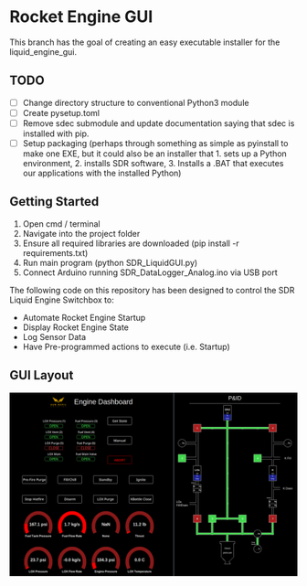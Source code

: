 # Rocket Engine GUI
This branch has the goal of creating an easy executable installer for the liquid_engine_gui.

## TODO

- [ ]  Change directory structure to conventional Python3 module
- [ ]  Create pysetup.toml
- [ ]  Remove sdec submodule and update documentation saying that sdec is installed with pip.
- [ ]  Setup packaging (perhaps through something as simple as pyinstall to make one EXE, but it could also be an installer that 1. sets up a Python environment, 2. installs SDR software, 3. Installs a .BAT that executes our applications with the installed Python)

## Getting Started
1) Open cmd / terminal
2) Navigate into the project folder
3) Ensure all required libraries are downloaded (pip install -r requirements.txt)
4) Run main program (python SDR_LiquidGUI.py)
5) Connect Arduino running SDR_DataLogger_Analog.ino via USB port

The following code on this repository has been designed to control the SDR Liquid Engine Switchbox to:
- Automate Rocket Engine Startup
- Display Rocket Engine State
- Log Sensor Data
- Have Pre-programmed actions to execute (i.e. Startup)

## GUI Layout
<img src="images/engine_gui_2023.png">

